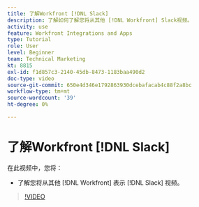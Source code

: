 ```yaml
---
title: 了解Workfront [!DNL Slack]
description: 了解如何了解您将从其他 [!DNL Workfront] Slack视频。
activity: use
feature: Workfront Integrations and Apps
type: Tutorial
role: User
level: Beginner
team: Technical Marketing
kt: 8815
exl-id: f1d857c3-2140-45db-8473-1183baa490d2
doc-type: video
source-git-commit: 650e4d346e1792863930dcebafacab4c88f2a8bc
workflow-type: tm+mt
source-wordcount: '39'
ht-degree: 0%

---
```


# 了解Workfront [!DNL Slack]

在此视频中，您将：

* 了解您将从其他 [!DNL Workfront] 表示 [!DNL Slack] 视频。

>[!VIDEO](https://video.tv.adobe.com/v/335116/?quality=12&learn=on)
